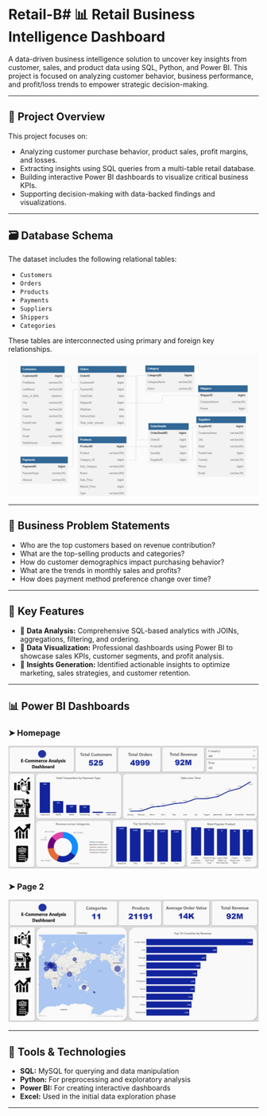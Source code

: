 # Retail-B# 📊 Retail Business Intelligence Dashboard

A data-driven business intelligence solution to uncover key insights from customer, sales, and product data using SQL, Python, and Power BI. This project is focused on analyzing customer behavior, business performance, and profit/loss trends to empower strategic decision-making.

---

## 🚀 Project Overview

This project focuses on:
- Analyzing customer purchase behavior, product sales, profit margins, and losses.
- Extracting insights using SQL queries from a multi-table retail database.
- Building interactive Power BI dashboards to visualize critical business KPIs.
- Supporting decision-making with data-backed findings and visualizations.

---

## 🗃️ Database Schema

The dataset includes the following relational tables:
- `Customers`
- `Orders`
- `Products`
- `Payments`
- `Suppliers`
- `Shippers`
- `Categories`

These tables are interconnected using primary and foreign key relationships.  
![Database Schema](https://github.com/Vijetha598/Retail-Business-Intelligence-Dashboard/blob/main/Screenshots/Customer_Database_Schema.JPG.png)

---

## 🧠 Business Problem Statements

- Who are the top customers based on revenue contribution?
- What are the top-selling products and categories?
- How do customer demographics impact purchasing behavior?
- What are the trends in monthly sales and profits?
- How does payment method preference change over time?

---

## 🔎 Key Features

- 📌 **Data Analysis:** Comprehensive SQL-based analytics with JOINs, aggregations, filtering, and ordering.
- 📌 **Data Visualization:** Professional dashboards using Power BI to showcase sales KPIs, customer segments, and profit analysis.
- 📌 **Insights Generation:** Identified actionable insights to optimize marketing, sales strategies, and customer retention.

---

## 📊 Power BI Dashboards

### ➤ Homepage
![Dashboard Home](https://github.com/Vijetha598/Retail-Business-Intelligence-Dashboard/blob/main/Screenshots/Dashboard%20Home%20Page.jpeg)

### ➤ Page 2
![Dashboard Page 2](https://github.com/Vijetha598/Retail-Business-Intelligence-Dashboard/blob/main/Screenshots/Dashboard%20Page%202.jpeg)

---

## 🧪 Tools & Technologies

- **SQL:** MySQL for querying and data manipulation
- **Python:** For preprocessing and exploratory analysis
- **Power BI:** For creating interactive dashboards
- **Excel:** Used in the initial data exploration phase

---
